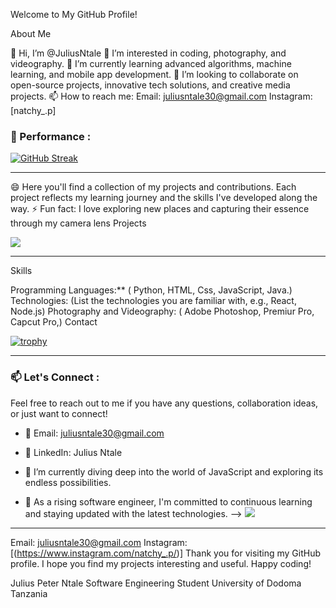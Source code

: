 Welcome to My GitHub Profile!

About Me

👋 Hi, I’m @JuliusNtale
👀 I’m interested in coding, photography, and videography.
🌱 I’m currently learning advanced algorithms, machine learning, and mobile app development.
💞️ I’m looking to collaborate on open-source projects, innovative tech solutions, and creative media projects.
📫 How to reach me:
Email: juliusntale30@gmail.com
Instagram: [natchy_.p]

### 🚧 Performance : 

[![GitHub Streak](https://streak-stats.demolab.com?user=JuliusNtale&theme=radical&border_radius=9&date_format=M%20j%5B%2C%20Y%5D&card_width=481)](https://git.io/streak-stats)
<hr/>

😄 Here you'll find a collection of my projects and contributions. Each project reflects my learning journey and the skills I've developed along the way.
⚡ Fun fact: I love exploring new places and capturing their essence through my camera lens
Projects


![](https://github-readme-stats.vercel.app/api?username=JuliusNtale&theme=radical&hide_border=false&include_all_commits=true&count_private=true)<br/>
<hr/>



Skills

Programming Languages:** ( Python, HTML, Css, JavaScript, Java.)
Technologies: (List the technologies you are familiar with, e.g., React, Node.js)
Photography and Videography: ( Adobe Photoshop, Premiur Pro, Capcut Pro,)
Contact

[![trophy](https://github-profile-trophy.vercel.app/?username=JuliusNtale&theme=radical)](https://github.com/ryo-ma/github-profile-trophy)
<hr/>


### 📫 Let's Connect :
Feel free to reach out to me if you have any questions, collaboration ideas, or just want to connect!

- 📧 Email: juliusntale30@gmail.com
- 💼 LinkedIn: Julius Ntale

- 🌱 I’m currently diving deep into the world of JavaScript and exploring its endless possibilities.
  
- 🚀 As a rising software engineer, I'm committed to continuous learning and staying updated with the latest technologies.
-->
![](https://github-profile-summary-cards.vercel.app/api/cards/profile-details?username=JuliusNtale&theme=radical)<br/>
<hr/>

Email: juliusntale30@gmail.com
Instagram: [(https://www.instagram.com/natchy_.p/)]
Thank you for visiting my GitHub profile. I hope you find my projects interesting and useful. Happy coding!

Julius Peter Ntale
Software Engineering Student
University of Dodoma
Tanzania
